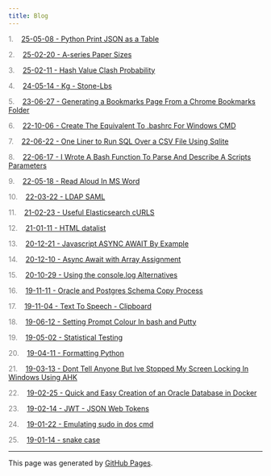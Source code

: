 ```yaml
---
title: Blog
---
```


<span style="color: grey">1.</span>&nbsp;&nbsp;&nbsp; <a id="listitem1" href="25-05-08_-_Python_Print_JSON_as_a_Table.html">25-05-08 - Python Print JSON as a Table</a>

<span style="color: grey">2.</span>&nbsp;&nbsp;&nbsp; <a id="listitem2" href="25-02-20_-_A-series_Paper_Sizes.html">25-02-20 - A-series Paper Sizes</a>

<span style="color: grey">3.</span>&nbsp;&nbsp;&nbsp; <a id="listitem3" href="25-02-11_-_Hash_Value_Clash_Probability.html">25-02-11 - Hash Value Clash Probability</a>

<span style="color: grey">4.</span>&nbsp;&nbsp;&nbsp; <a id="listitem4" href="24-05-14_-_Kg_-_Stone-Lbs.html">24-05-14 - Kg - Stone-Lbs</a>

<span style="color: grey">5.</span>&nbsp;&nbsp;&nbsp; <a id="listitem5" href="23-06-27_-_Generating_a_Bookmarks_Page_From_a_Chrome_Bookmarks_Folder.html">23-06-27 - Generating a Bookmarks Page From a Chrome Bookmarks Folder</a>

<span style="color: grey">6.</span>&nbsp;&nbsp;&nbsp; <a id="listitem6" href="22-10-06_-_Create_The_Equivalent_To_.bashrc_For_Windows_CMD.html">22-10-06 - Create The Equivalent To .bashrc For Windows CMD</a>

<span style="color: grey">7.</span>&nbsp;&nbsp;&nbsp; <a id="listitem7" href="22-06-22_-_One_Liner_to_Run_SQL_Over_a_CSV_File_Using_Sqlite.html">22-06-22 - One Liner to Run SQL Over a CSV File Using Sqlite</a>

<span style="color: grey">8.</span>&nbsp;&nbsp;&nbsp; <a id="listitem8" href="22-06-17_-_I_Wrote_A_Bash_Function_To_Parse_And_Describe_A_Scripts_Parameters.html">22-06-17 - I Wrote A Bash Function To Parse And Describe A Scripts Parameters</a>

<span style="color: grey">9.</span>&nbsp;&nbsp;&nbsp; <a id="listitem9" href="22-05-18_-_Read_Aloud_In_MS_Word.html">22-05-18 - Read Aloud In MS Word</a>

<span style="color: grey">10.</span>&nbsp;&nbsp;&nbsp; <a id="listitem10" href="22-03-22_-_LDAP_SAML.html">22-03-22 - LDAP SAML</a>

<span style="color: grey">11.</span>&nbsp;&nbsp;&nbsp; <a id="listitem11" href="21-02-23_-_Useful_Elasticsearch_cURLS.html">21-02-23 - Useful Elasticsearch cURLS</a>

<span style="color: grey">12.</span>&nbsp;&nbsp;&nbsp; <a id="listitem12" href="21-01-11_-_HTML_datalist.html">21-01-11 - HTML datalist</a>

<span style="color: grey">13.</span>&nbsp;&nbsp;&nbsp; <a id="listitem13" href="20-12-21_-_Javascript_ASYNC_AWAIT_By_Example.html">20-12-21 - Javascript ASYNC AWAIT By Example</a>

<span style="color: grey">14.</span>&nbsp;&nbsp;&nbsp; <a id="listitem14" href="20-12-10_-_Async_Await_with_Array_Assignment.html">20-12-10 - Async Await with Array Assignment</a>

<span style="color: grey">15.</span>&nbsp;&nbsp;&nbsp; <a id="listitem15" href="20-10-29_-_Using_the_console.log_Alternatives.html">20-10-29 - Using the console.log Alternatives</a>

<span style="color: grey">16.</span>&nbsp;&nbsp;&nbsp; <a id="listitem16" href="19-11-11_-_Oracle_and_Postgres_Schema_Copy_Process.html">19-11-11 - Oracle and Postgres Schema Copy Process</a>

<span style="color: grey">17.</span>&nbsp;&nbsp;&nbsp; <a id="listitem17" href="19-11-04_-_Text_To_Speech_-_Clipboard.html">19-11-04 - Text To Speech - Clipboard</a>

<span style="color: grey">18.</span>&nbsp;&nbsp;&nbsp; <a id="listitem18" href="19-06-12_-_Setting_Prompt_Colour_In_bash_and_Putty.html">19-06-12 - Setting Prompt Colour In bash and Putty</a>

<span style="color: grey">19.</span>&nbsp;&nbsp;&nbsp; <a id="listitem19" href="19-05-02_-_Statistical_Testing.html">19-05-02 - Statistical Testing</a>

<span style="color: grey">20.</span>&nbsp;&nbsp;&nbsp; <a id="listitem20" href="19-04-11_-_Formatting_Python.html">19-04-11 - Formatting Python</a>

<span style="color: grey">21.</span>&nbsp;&nbsp;&nbsp; <a id="listitem21" href="19-03-13_-_Dont_Tell_Anyone_But_Ive_Stopped_My_Screen_Locking_In_Windows_Using_AHK.html">19-03-13 - Dont Tell Anyone But Ive Stopped My Screen Locking In Windows Using AHK</a>

<span style="color: grey">22.</span>&nbsp;&nbsp;&nbsp; <a id="listitem22" href="19-02-25_-_Quick_and_Easy_Creation_of_an_Oracle_Database_in_Docker.html">19-02-25 - Quick and Easy Creation of an Oracle Database in Docker</a>

<span style="color: grey">23.</span>&nbsp;&nbsp;&nbsp; <a id="listitem23" href="19-02-14_-_JWT_-_JSON_Web_Tokens.html">19-02-14 - JWT - JSON Web Tokens</a>

<span style="color: grey">24.</span>&nbsp;&nbsp;&nbsp; <a id="listitem24" href="19-01-22_-_Emulating_sudo_in_dos_cmd.html">19-01-22 - Emulating sudo in dos cmd</a>

<span style="color: grey">25.</span>&nbsp;&nbsp;&nbsp; <a id="listitem25" href="19-01-14_-_snake_case.html">19-01-14 - snake case</a>
<script>gMaxNum=26-1</script>

<hr>
<p class="pagedate">This page was generated by <a href=".">GitHub Pages</a>.</p>

